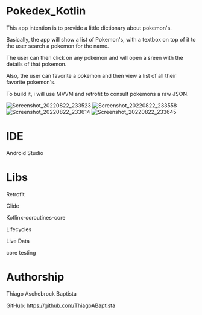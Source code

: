 # Pokedex_Kotlin
 
 This app intention is to provide a little dictionary about pokemon's.
 
 Basically, the app will show a list of Pokemon's, with a textbox on top of it to the user search a pokemon for the name.
 
 The user can then click on any pokemon and will open a sreen with the details of that pokemon.
 
 Also, the user can favorite a pokemon and then view a list of all their favorite pokemon's.
 
 To build it, i will use MVVM and retrofit to consult pokemons a raw JSON.

![Screenshot_20220822_233523](https://user-images.githubusercontent.com/23534550/186062808-431c1322-16ed-4b80-9dde-f97be63c28db.png)
![Screenshot_20220822_233558](https://user-images.githubusercontent.com/23534550/186062815-2e43dc31-4282-4031-8e8b-8c6f43aacc2c.png)
![Screenshot_20220822_233614](https://user-images.githubusercontent.com/23534550/186062825-6e4a84fc-b1b7-4816-8397-d990b740c670.png)
![Screenshot_20220822_233645](https://user-images.githubusercontent.com/23534550/186062831-c2a46712-ba15-4a23-8154-5bfbfbecddbd.png)





# IDE
 Android Studio
 
# Libs
 Retrofit
 
 
 Glide
 
 
 Kotlinx-coroutines-core
 
 
 Lifecycles
 
 
 Live Data
 
 
 core testing
 
 # Authorship
 Thiago Aschebrock Baptista
 
 GitHub: https://github.com/ThiagoABaptista
